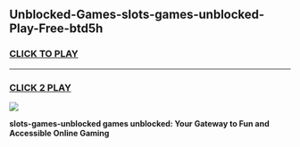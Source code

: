 
## Unblocked-Games-slots-games-unblocked-Play-Free-btd5h
<h3>
<a href="https://premium76.site?title=slots-games-unblocked&ref=17A">CLICK TO PLAY</a></h3>
<hr>

<h3>
<a href="https://premium76.site?title=slots-games-unblocked&ref=17A">CLICK 2 PLAY</a>
  
</h3>

<a href="https://premium76.site?title=slots-games-unblocked&ref=17A"><img src="https://clearcache.store/games.png"></a>


**slots-games-unblocked games unblocked: Your Gateway to Fun and Accessible Online Gaming**
